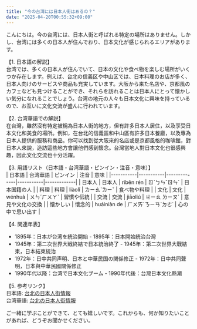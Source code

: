 ```yaml
---
title: "今の台湾には日本人街はあるの？"
date: "2025-04-20T00:55:32+09:00"
---
```


こんにちは。今の台湾には、日本人街と呼ばれる特定の場所はありません。しかし、台湾には多くの日本人が住んでおり、日本文化が感じられるエリアがあります。

【1. 日本語の解説】  
台湾では、多くの日本人が住んでいて、日本の文化や食べ物を楽しむ場所がいくつか存在します。例えば、台北の信義区や中山区では、日本料理のお店が多く、日本人向けのサービスや商品も充実しています。大阪から来た名店や、京都風のカフェなども見つけることができ、それらを訪れることは日本人にとって懐かしい気分になれることでしょう。台湾の地元の人々も日本文化に興味を持っているので、お互いに文化交流が盛んに行われています。

【2. 台湾華語での解説】  
在台灣，雖然沒有特定被稱為日本人街的地方，但有許多日本人居住，以及享受日本文化和美食的場所。例如，在台北的信義區和中山區有許多日本餐廳，以及專為日本人提供的服務和商品。你可以找到從大阪來的名店或是京都風格的咖啡館，對日本人來說，造訪這些地方會讓他們感到懷念。台灣當地人對日本文化也很感興趣，因此文化交流也十分活躍。

【3. 用語リスト（日本語・台湾華語・ピンイン・注音・意味）】  
| 日本語    | 台湾華語   | ピンイン      | 注音       | 意味          |
|-----------|-----------|--------------|-----------|-------------|
| 日本人    | 日本人    | rìběn rén   | ㄖˋㄅㄣˇㄖㄣˊ | 日本国籍の人 |
| 料理       | 料理       | liàolǐ       | ㄌㄧㄠˋㄌㄧˇ | 食べ物や料理 |
| 文化       | 文化       | wénhuà      | ㄨㄣˊㄏㄨㄚˋ | 習慣や伝統   |
| 交流       | 交流       | jiāoliú     | ㄐㄧㄠ ㄌㄧㄡˊ | 意見や文化の交換 |
| 懐かしい   | 懷念的    | huáiniàn de | ㄏㄨㄞˊㄋㄧㄢˋㄉㄜ˙ | 心の中で思い出す |

【4. 関連年表】  
- 1895年：日本が台湾を統治開始 - 1895年：日本開始統治台灣
- 1945年：第二次世界大戦終結で日本統治終了 - 1945年：第二次世界大戰結束，日本結束統治
- 1972年：日中共同声明、日本と中華民国の関係修正 - 1972年：日中共同聲明，日本與中華民國關係修正
- 1990年代以降：台湾で日本文化ブーム - 1990年代後：台灣日本文化熱潮

【5. 参考リンク】  
日本語: [台北の日本人街情報](https://www.japan-guide.com/e/e2277.html)  
台湾華語: [台北の日本人街情報](https://www.taiwan.net.tw/m1.aspx?sNo=0001109&keyString=%E6%97%A5%E6%9C%AC%E4%BA%BA%E8%A1%97)

ご一緒に学ぶことができて、とても嬉しいです。これからも、何か知りたいことがあれば、どうぞお聞かせください。